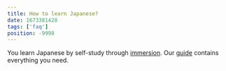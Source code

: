 ```yaml
---
title: How to learn Japanese?
date: 1673381428
tags: ['faq']
position: -9998
---
```


You learn Japanese by self-study through [immersion](whats-immersion.html).
Our [guide](table-of-contents.html) contains everything you need.
